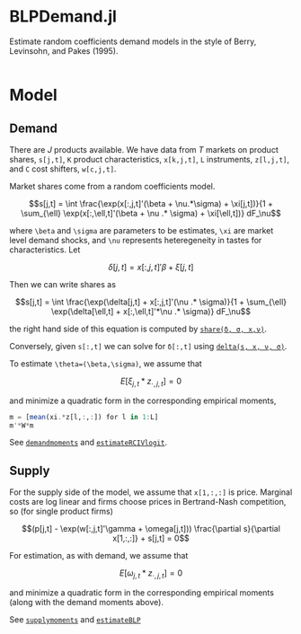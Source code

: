 # BLPDemand.jl

Estimate random coefficients demand models in the style of Berry,
Levinsohn, and Pakes (1995).

```@contents
```

# Model

## Demand 

There are $J$ products available. We have data from $T$ markets on
product shares, `s[j,t]`, `K` product characteristics, `x[k,j,t]`, `L`
instruments, `z[l,j,t]`, and `C` cost shifters, `w[c,j,t]`.

Market shares come from a random coefficients model. 
```math
s[j,t] = \int \frac{\exp(x[:,j,t]'(\beta + \nu.*\sigma) + \xi[j,t])}{1 + \sum_{\ell} \exp(x[:,\ell,t]'(\beta + \nu .* \sigma) + \xi[\ell,t])} dF_\nu
```
where ``\beta`` and ``\sigma`` are parameters to be estimates, ``\xi``
are market level demand shocks, and ``\nu`` represents heteregeneity
in tastes for characteristics. Let 
```math
\delta[j,t] = x[:,j,t]'\beta + \xi[j,t]
```
Then we can write shares as
```math
s[j,t] = \int \frac{\exp(\delta[j,t] + x[:,j,t]'(\nu .* \sigma)}{1 + \sum_{\ell} \exp(\delta[\ell,t] + x[:,\ell,t]'*\nu .* \sigma)} dF_\nu
```
the right hand side of this equation is computed by 
[`share(δ, σ, x,ν)`](@ref). 

Conversely, given `s[:,t]` we can solve for `δ[:,t]` using [`delta(s,
x, ν, σ)`](@ref). 

To estimate ``\theta=(\beta,\sigma)``, we assume that 
```math
E[\xi_{j,t} * z_{\cdot,j,t} ]= 0
```
and minimize a quadratic form in the corresponding empirical moments, 
```julia
m = [mean(xi.*z[l,:,:]) for l in 1:L]
m'*W*m
```
See [`demandmoments`](@ref) and [`estimateRCIVlogit`](@ref). 

## Supply 

For the supply side of the model, we assume that `x[1,:,:]` is
price. Marginal costs are log linear and firms choose prices in
Bertrand-Nash competition, so (for single product firms)
```math
(p[j,t] - \exp(w[:,j,t]'\gamma + \omega[j,t])) \frac{\partial
s}{\partial x[1,:,:]} + s[j,t] = 0
```

For estimation, as with demand, we assume that
```math
E[\omega_{j,t} * z_{\cdot,j,t} ]= 0
```
and minimize a quadratic form in the corresponding empirical moments
(along with the demand moments above). 

See [`supplymoments`](@ref) and [`estimateBLP`](@ref)


